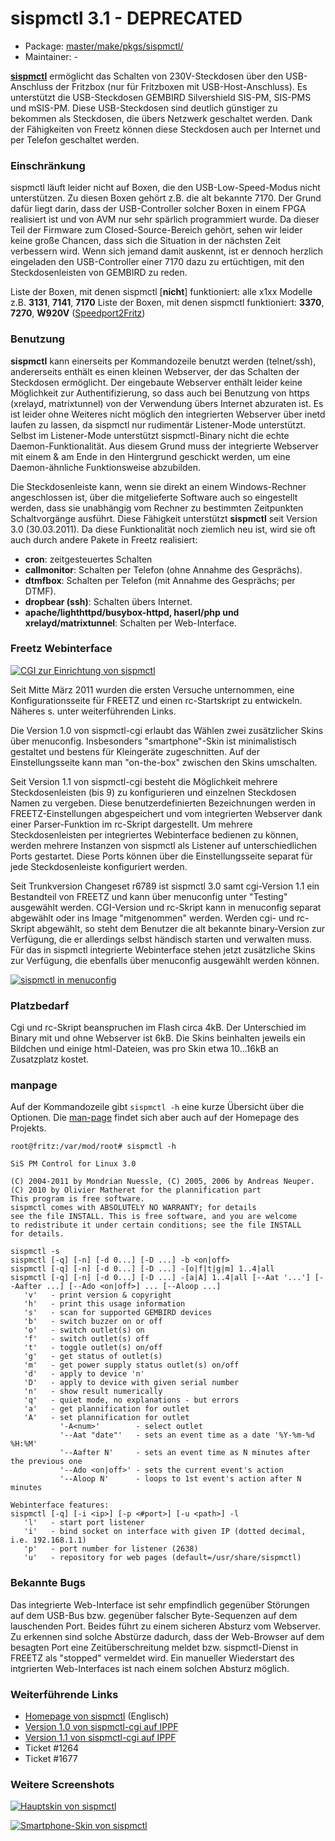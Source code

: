 # sispmctl 3.1 - DEPRECATED
 - Package: [master/make/pkgs/sispmctl/](https://github.com/Freetz-NG/freetz-ng/tree/master/make/pkgs/sispmctl/)
 - Maintainer: -

**[sispmctl](http://sispmctl.sourceforge.net/)**
ermöglicht das Schalten von 230V-Steckdosen über den USB-Anschluss der
Fritzbox (nur für Fritzboxen mit USB-Host-Anschluss). Es unterstützt die
USB-Steckdosen GEMBIRD Silvershield SIS-PM, SIS-PMS und mSIS-PM. Diese
USB-Steckdosen sind deutlich günstiger zu bekommen als Steckdosen, die
übers Netzwerk geschaltet werden. Dank der Fähigkeiten von Freetz können
diese Steckdosen auch per Internet und per Telefon geschaltet werden.

### Einschränkung

sispmctl läuft leider nicht auf Boxen, die den USB-Low-Speed-Modus nicht
unterstützen. Zu diesen Boxen gehört z.B. die alt bekannte 7170. Der
Grund dafür liegt darin, dass der USB-Controller solcher Boxen in einem
FPGA realisiert ist und von AVM nur sehr spärlich programmiert wurde. Da
dieser Teil der Firmware zum Closed-Source-Bereich gehört, sehen wir
leider keine große Chancen, dass sich die Situation in der nächsten Zeit
verbessern wird. Wenn sich jemand damit auskennt, ist er dennoch
herzlich eingeladen den USB-Controller einer 7170 dazu zu ertüchtigen,
mit den Steckdosenleisten von GEMBIRD zu reden.

Liste der Boxen, mit denen sispmctl [**nicht**]
funktioniert: alle x1xx Modelle z.B. **3131**, **7141**, **7170**
Liste der Boxen, mit denen sispmctl funktioniert: **3370**, **7270**,
**W920V**
([Speedport2Fritz](http://www.ip-phone-forum.de/showthread.php?t=172137))

### Benutzung

**sispmctl** kann einerseits per Kommandozeile benutzt werden
(telnet/ssh), andererseits enthält es einen kleinen Webserver, der das
Schalten der Steckdosen ermöglicht. Der eingebaute Webserver enthält
leider keine Möglichkeit zur Authentifizierung, so dass auch bei
Benutzung von https (xrelayd, matrixtunnel) von der Verwendung übers
Internet abzuraten ist. Es ist leider ohne Weiteres nicht möglich den
integrierten Webserver über inetd laufen zu lassen, da sispmctl nur
rudimentär Listener-Mode unterstützt. Selbst im Listener-Mode
unterstützt sispmctl-Binary nicht die echte Daemon-Funktionalität. Aus
diesem Grund muss der integrierte Webserver mit einem & am Ende in den
Hintergrund geschickt werden, um eine Daemon-ähnliche Funktionsweise
abzubilden.

Die Steckdosenleiste kann, wenn sie direkt an einem Windows-Rechner
angeschlossen ist, über die mitgelieferte Software auch so eingestellt
werden, dass sie unabhängig vom Rechner zu bestimmten Zeitpunkten
Schaltvorgänge ausführt. Diese Fähigkeit unterstützt **sispmctl** seit
Version 3.0 (30.03.2011). Da diese Funktionalität noch ziemlich neu ist,
wird sie oft auch durch andere Pakete in Freetz realisiert:

-   **cron**: zeitgesteuertes Schalten
-   **callmonitor**: Schalten per Telefon (ohne Annahme des Gesprächs).
-   **dtmfbox**: Schalten per Telefon (mit Annahme des Gesprächs; per
    DTMF).
-   **dropbear (ssh)**: Schalten übers Internet.
-   **apache/lighthttpd/busybox-httpd, haserl/php und
    xrelayd/matrixtunnel**: Schalten per Web-Interface.

### Freetz Webinterface

[![CGI zur Einrichtung von sispmctl](../screenshots/207_md.jpg)](../screenshots/207.jpg)

Seit Mitte März 2011 wurden die ersten Versuche unternommen, eine
Konfigurationsseite für FREETZ und einen rc-Startskript zu entwickeln.
Näheres s. unter weiterführenden Links.

Die Version 1.0 von sispmctl-cgi erlaubt das Wählen zwei zusätzlicher
Skins über menuconfig. Insbesonders "smartphone"-Skin ist
minimalistisch gestaltet und bestens für Kleingeräte zugeschnitten. Auf
der Einstellungsseite kann man "on-the-box" zwischen den Skins
umschalten.

Seit Version 1.1 von sispmctl-cgi besteht die Möglichkeit mehrere
Steckdosenleisten (bis 9) zu konfigurieren und einzelnen Steckdosen
Namen zu vergeben. Diese benutzerdefinierten Bezeichnungen werden in
FREETZ-Einstellungen abgespeichert und vom integrierten Webserver dank
einer Parser-Funktion im rc-Skript dargestellt. Um mehrere
Steckdosenleisten per integriertes Webinterface bedienen zu können,
werden mehrere Instanzen von sispmctl als Listener auf unterschiedlichen
Ports gestartet. Diese Ports können über die Einstellungsseite separat
für jede Steckdosenleiste konfiguriert werden.

Seit Trunkversion Changeset r6789 ist sispmctl 3.0 samt cgi-Version 1.1 ein
Bestandteil von FREETZ und kann über menuconfig unter "Testing"
ausgewählt werden. CGI-Version und rc-Skript kann in menuconfig separat
abgewählt oder ins Image "mitgenommen" werden. Werden cgi- und
rc-Skript abgewählt, so steht dem Benutzer die alt bekannte
binary-Version zur Verfügung, die er allerdings selbst händisch starten
und verwalten muss. Für das in sispmctl integrierte Webinterface stehen
jetzt zusätzliche Skins zur Verfügung, die ebenfalls über menuconfig
ausgewählt werden können.

[![sispmctl in menuconfig](../screenshots/210_md.jpg)](../screenshots/210.jpg)

### Platzbedarf

Cgi und rc-Skript beanspruchen im Flash circa 4kB. Der Unterschied im
Binary mit und ohne Webserver ist 6kB. Die Skins beinhalten jeweils ein
Bildchen und einige html-Dateien, was pro Skin etwa 10...16kB an
Zusatzplatz kostet.

### manpage

Auf der Kommandozeile gibt `sispmctl -h` eine kurze Übersicht über die
Optionen. Die
[man-page](http://sispmctl.sourceforge.net/#mozTocId756141)
findet sich aber auch auf der Homepage des Projekts.

```
root@fritz:/var/mod/root# sispmctl -h

SiS PM Control for Linux 3.0

(C) 2004-2011 by Mondrian Nuessle, (C) 2005, 2006 by Andreas Neuper.
(C) 2010 by Olivier Matheret for the plannification part
This program is free software.
sispmctl comes with ABSOLUTELY NO WARRANTY; for details
see the file INSTALL. This is free software, and you are welcome
to redistribute it under certain conditions; see the file INSTALL
for details.

sispmctl -s
sispmctl [-q] [-n] [-d 0...] [-D ...] -b <on|off>
sispmctl [-q] [-n] [-d 0...] [-D ...] -[o|f|t|g|m] 1..4|all
sispmctl [-q] [-n] [-d 0...] [-D ...] -[a|A] 1..4|all [--Aat '...'] [--Aafter ...] [--Ado <on|off>] ... [--Aloop ...]
   'v'   - print version & copyright
   'h'   - print this usage information
   's'   - scan for supported GEMBIRD devices
   'b'   - switch buzzer on or off
   'o'   - switch outlet(s) on
   'f'   - switch outlet(s) off
   't'   - toggle outlet(s) on/off
   'g'   - get status of outlet(s)
   'm'   - get power supply status outlet(s) on/off
   'd'   - apply to device 'n'
   'D'   - apply to device with given serial number
   'n'   - show result numerically
   'q'   - quiet mode, no explanations - but errors
   'a'   - get plannification for outlet
   'A'   - set plannification for outlet
           '-A<num>'        - select outlet
           '--Aat "date"'   - sets an event time as a date '%Y-%m-%d %H:%M'
           '--Aafter N'     - sets an event time as N minutes after the previous one
           '--Ado <on|off>' - sets the current event's action
           '--Aloop N'      - loops to 1st event's action after N minutes

Webinterface features:
sispmctl [-q] [-i <ip>] [-p <#port>] [-u <path>] -l
   'l'   - start port listener
   'i'   - bind socket on interface with given IP (dotted decimal, i.e. 192.168.1.1)
   'p'   - port number for listener (2638)
   'u'   - repository for web pages (default=/usr/share/sispmctl)
```

### Bekannte Bugs

Das integrierte Web-Interface ist sehr empfindlich gegenüber Störungen
auf dem USB-Bus bzw. gegenüber falscher Byte-Sequenzen auf dem
lauschenden Port. Beides führt zu einem sicheren Absturz vom Webserver.
Zu erkennen sind solche Abstürze dadurch, dass der Web-Browser auf dem
besagten Port eine Zeitüberschreitung meldet bzw. sispmctl-Dienst in
FREETZ als "stopped" vermeldet wird. Ein manueller Wiederstart des
intgrierten Web-Interfaces ist nach einem solchen Absturz möglich.

### Weiterführende Links

-   [Homepage von
    sispmctl](http://sispmctl.sourceforge.net/) (Englisch)
-   [Version 1.0 von sispmctl-cgi auf
    IPPF](http://www.ip-phone-forum.de/showthread.php?t=232493&p=1690967&viewfull=1#post1690967)
-   [Version 1.1 von sispmctl-cgi auf
    IPPF](http://www.ip-phone-forum.de/showthread.php?t=232493&p=1695596&viewfull=1#post1695596)
-   Ticket #1264
-   Ticket #1677

### Weitere Screenshots

[![Hauptskin von sispmctl](../screenshots/208_md.jpg)](../screenshots/208.jpg)

[![Smartphone-Skin von sispmctl](../screenshots/211_md.jpg)](../screenshots/211.jpg)


